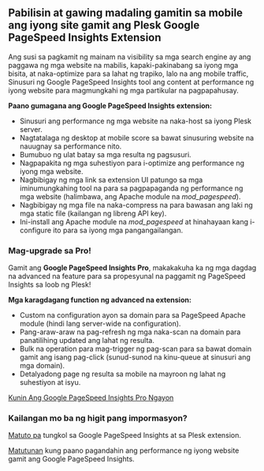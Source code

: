 ## Pabilisin at gawing madaling gamitin sa mobile ang iyong site gamit ang Plesk Google PageSpeed Insights Extension

Ang susi sa pagkamit ng mainam na visibility sa mga search engine ay ang paggawa ng mga website na mabilis, kapaki-pakinabang sa iyong mga bisita, at naka-optimize para sa lahat ng trapiko, lalo na ang mobile traffic, Sinusuri ng Google PageSpeed Insights tool ang content at performance ng iyong website para magmungkahi ng mga partikular na pagpapahusay.

**Paano gumagana ang Google PageSpeed Insights extension:**

- Sinusuri ang performance ng mga website na naka-host sa iyong Plesk server.
- Nagtatalaga ng desktop at mobile score sa bawat sinusuring website na nauugnay sa performance nito.
- Bumubuo ng ulat batay sa mga resulta ng pagsusuri.
- Nagpapakita ng mga suhestiyon para i-optimize ang performance ng iyong mga website.
- Nagbibigay ng mga link sa extension UI patungo sa mga iminumungkahing tool na para sa pagpapaganda ng performance ng mga website (halimbawa, ang Apache module na *mod_pagespeed*).
- Nagbibigay ng mga file na naka-compress na para bawasan ang laki ng mga static file (kailangan ng libreng API key).
- Ini-install ang Apache module na *mod_pagespeed* at hinahayaan kang i-configure ito para sa iyong mga pangangailangan.

### Mag-upgrade sa Pro!

Gamit ang **Google PageSpeed Insights Pro**, makakakuha ka ng mga dagdag na advanced na feature para sa propesyunal na paggamit ng PageSpeed Insights sa loob ng Plesk!

**Mga karagdagang function ng advanced na extension:**

- Custom na configuration ayon sa domain para sa PageSpeed Apache module (hindi lang server-wide na configuration).
- Pang-araw-araw na pag-refresh ng mga naka-scan na domain para panatilihing updated ang lahat ng resulta.
- Bulk na operation para mag-trigger ng pag-scan para sa bawat domain gamit ang isang pag-click (sunud-sunod na kinu-queue at sinusuri ang mga domain).
- Detalyadong page ng resulta sa mobile na mayroon ng lahat ng suhestiyon at isyu.

[Kunin Ang Google PageSpeed Insights Pro Ngayon](https://go.plesk.com/buy-plesk-ext/pagespeed-insights)

### Kailangan mo ba ng higit pang impormasyon?

[Matuto pa](https://www.plesk.com/blog/introducing-google-pagespeed-insights-plesk-extension/) tungkol sa Google PageSpeed Insights at sa Plesk extension.

[Matutunan](https://www.plesk.com/product-technology/google-pagespeed-insights-optimize-your-site) kung paano pagandahin ang performance ng iyong website gamit ang Google PageSpeed Insights.